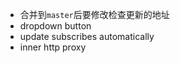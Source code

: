 - 合并到`master`后要修改检查更新的地址
- dropdown button
- update subscribes automatically
- inner http proxy
<!-- - 如何优雅地解决开发时lib包可正常执行，但是打包后lib包无法从asar包中执行复制的问题 -->
